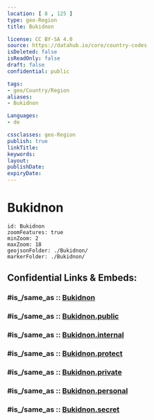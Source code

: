 ```yaml
---
location: [ 8 , 125 ] 
type: geo-Region
title: Bukidnon

license: CC BY-SA 4.0
source: https://datahub.io/core/country-codes
isDeleted: false
isReadOnly: false
draft: false
confidential: public

tags:
- geo/Country/Region
aliases:
- Bukidnon

Languages:
- de

cssclasses: geo-Region
publish: true
linkTitle: 
keywords: 
layout: 
publishDate: 
expiryDate: 
---
```


# Bukidnon

```leaflet
id: Bukidnon
zoomFeatures: true 
minZoom: 2 
maxZoom: 18
geojsonFolder: ./Bukidnon/
markerFolder: ./Bukidnon/
```


## Confidential Links & Embeds: 

### #is_/same_as :: [Bukidnon](/_Standards/Earth/Continent/Asia/Asia~South~East/Malay_Archipelago/Philippines/Regions~Philippines/Bukidnon.md) 

### #is_/same_as :: [Bukidnon.public](/_public/Earth/Continent/Asia/Asia~South~East/Malay_Archipelago/Philippines/Regions~Philippines/Bukidnon.public.md) 

### #is_/same_as :: [Bukidnon.internal](/_internal/Earth/Continent/Asia/Asia~South~East/Malay_Archipelago/Philippines/Regions~Philippines/Bukidnon.internal.md) 

### #is_/same_as :: [Bukidnon.protect](/_protect/Earth/Continent/Asia/Asia~South~East/Malay_Archipelago/Philippines/Regions~Philippines/Bukidnon.protect.md) 

### #is_/same_as :: [Bukidnon.private](/_private/Earth/Continent/Asia/Asia~South~East/Malay_Archipelago/Philippines/Regions~Philippines/Bukidnon.private.md) 

### #is_/same_as :: [Bukidnon.personal](/_personal/Earth/Continent/Asia/Asia~South~East/Malay_Archipelago/Philippines/Regions~Philippines/Bukidnon.personal.md) 

### #is_/same_as :: [Bukidnon.secret](/_secret/Earth/Continent/Asia/Asia~South~East/Malay_Archipelago/Philippines/Regions~Philippines/Bukidnon.secret.md)

